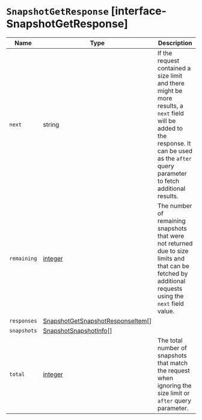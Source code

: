 # `SnapshotGetResponse` [interface-SnapshotGetResponse]

| Name | Type | Description |
| - | - | - |
| `next` | string | If the request contained a size limit and there might be more results, a `next` field will be added to the response. It can be used as the `after` query parameter to fetch additional results. |
| `remaining` | [integer](./integer.md) | The number of remaining snapshots that were not returned due to size limits and that can be fetched by additional requests using the `next` field value. |
| `responses` | [SnapshotGetSnapshotResponseItem](./SnapshotGetSnapshotResponseItem.md)[] | &nbsp; |
| `snapshots` | [SnapshotSnapshotInfo](./SnapshotSnapshotInfo.md)[] | &nbsp; |
| `total` | [integer](./integer.md) | The total number of snapshots that match the request when ignoring the size limit or `after` query parameter. |
